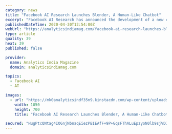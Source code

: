 ```yaml
---
category: news
title: "Facebook AI Research Launches Blender, A Human-Like Chatbot"
excerpt: "Facebook AI Research has announced the development of a new chatbot — Blender, which they claim to be the largest-ever, state-of-the-art open-domain chatbot model."
publishedDateTime: 2020-04-30T12:54:00Z
webUrl: "https://analyticsindiamag.com/facebook-ai-research-launches-blender-a-human-like-chatbot/"
type: article
quality: 39
heat: 39
published: false

provider:
  name: Analytics India Magazine
  domain: analyticsindiamag.com

topics:
  - Facebook AI
  - AI

images:
  - url: "https://mk0analyticsindf35n9.kinstacdn.com/wp-content/uploads/2020/04/Facebook-AI-Research-Launches-Blender-A-Human-Like-Chatbot.jpeg"
    width: 1050
    height: 700
    title: "Facebook AI Research Launches Blender, A Human-Like Chatbot"

secured: "HugPtcQNtag4IOGnjNbnaqEiezPBIEAfF+9P+GqsFThALuEpzyoN0lb9sjVDIN5vixNrbZS5yceJoBRuaTBUjFpvgmg/k9col++/XgbRsME+5fl/myw2dgVzl6xa2ZB83MSP77E+AdAWMTntknw1uS+I5haEJ5iHttF3xpKHSofFCBhxiSUCrF6QVSxYn3g1ROvvVkrSXhEnsF1/YjKG8zO0F+8JBbgiiOgCAA+xtBFb4xm6PanQdG5EQCLEKiCMunCJv+YklbC23OHffEnBNPInli/XjcA+yQu9PcEBVtz5jCd0wtxgTxtBbv+4e4ZDViQt1q90NR3zS/O8pPwuT37dlKIH8GK11o/cto++cLmETeZ7u/Vm3zEDR/MydSoGVlqf8aXyRVa11smMEUCq0vLTnoJsCN8m3ovG4A2jkwgw+EQCjr5hWT3HyOlxI2bpjUweLp8MPQfH98JejrQvJ3s583tHqzoJGRB6yisW8IY=;2QEaLk/xzXO+Y06RjD43TA=="
---
```


